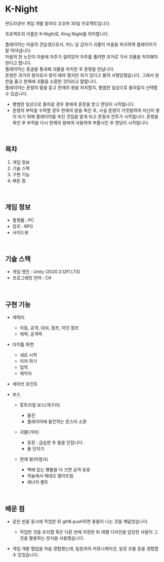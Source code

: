 # K-Night
  판도라큐브 게임 개발 동아리 꼬꼬마 30일 프로젝트입니다.
  
  프로젝트의 이름은 K-Night로, King Night를 의미합니다.
  
  플레이어는 마을의 견습생으로서, 어느 날 갑자기 괴물이 마을을 파괴하여 플레이어가 잘 막아냅니다.
  <br/>마을의 한 노인이 마을에 저주가 걸려있어 저주를 풀려면 과거로 가서 괴물을 처치해야 한다고 합니다.
  <br/>플레이어는 동굴을 통과해 괴물을 처치한 후 혼령을 만납니다.
  <br/>혼령은 과거의 왕자로서 왕이 돼야 했지만 죄가 있다고 몰려 사형당했습니다. 그래서 원한을 품고 현재에 괴물을 소환한 것이라고 말합니다.
  <br/>플레이어는 혼령의 말을 듣고 현재의 왕을 처치할지, 평범한 일상으로 돌아갈지 선택할 수 있습니다.
  - 평범한 일상으로 돌아갈 경우 왕에게 훈장을 받고 엔딩이 시작됩니다.
  - 혼령의 부탁을 수락할 경우 현재의 왕을 죽인 후, 사실 혼령이 거짓말하여 자신이 왕이 되기 위해 플레이어를 속인 것임을 알게 되고 혼령과 전투가 시작됩니다.
    혼령을 죽인 후 부적을 다시 현재의 왕에게 사용하여 부활시킨 후 엔딩이 시작됩니다.
 
  <br/>
  
## 목차
  1. 게임 정보
  2. 기술 스택
  3. 구현 기능
  4. 배운 점
  
  <br/>
  
## 게임 정보
  - 플랫폼 : PC
  - 장르 : RPG
  - 사이드뷰

  <br/>
  
## 기술 스택
  - 게임 엔진 : Unity (2020.3.12f1 LTS)
  - 프로그래밍 언어 : C#

  <br/>
  
## 구현 기능
  - 캐릭터
    - 이동, 공격, 대쉬, 점프, 이단 점프
    - 체력, 공격력
  
  - 타이틀 화면
    - 새로 시작
    - 이어 하기
    - 업적
    - 제작자
    
  - 세이브 포인트
    
  - 보스
    - 튜토리얼 보스(개구리)
      - 돌진
      - 플레이어에 돌진하는 몬스터 소환
      
    - 괴물(거미)
      - 등장 : 급습한 후 돌을 던집니다.
      - 돌 던지기
      
    - 현재 왕(마법사)
      - 벽에 있는 횃불을 다 끄면 공격 유효
      - 하늘에서 메테오 떨어뜨림
      - 에너지 볼트

  <br/>
  
## 배운 점
  - 같은 씬을 동시에 작업한 뒤 git에 push하면 충돌이 나는 것을 깨달았습니다.
    - 작업한 것을 프리팹 혹은 다른 씬에 저장한 뒤 레벨 디자인을 담당한 사람이 그것을 활용하는 방식을 사용했습니다.
    
  - 게임 개발 협업을 처음 경험했는데, 팀원과의 커뮤니케이션, 일정 조율 등을 경험할 수 있었습니다.
